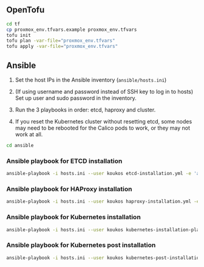 ## OpenTofu
```bash
cd tf
cp proxmox_env.tfvars.example proxmox_env.tfvars
tofu init
tofu plan -var-file="proxmox_env.tfvars"
tofu apply -var-file="proxmox_env.tfvars"
```

## Ansible

1. Set the host IPs in the Ansible inventory (`ansible/hosts.ini`)

2. (If using username and password instead of SSH key to log in to hosts) Set up user and sudo password in the inventory.

3. Run the 3 playbooks in order: etcd, haproxy and cluster.

4. If you reset the Kubernetes cluster without resetting etcd, some nodes may need to be rebooted for the Calico pods to work, or they may not work at all.


```bash
cd ansible
```

### Ansible playbook for ETCD installation
```bash
ansible-playbook -i hosts.ini --user koukos etcd-installation.yml -e 'ansible_ssh_common_args="-o StrictHostKeyChecking=no"'
```

### Ansible playbook for HAProxy installation
```bash
ansible-playbook -i hosts.ini --user koukos haproxy-installation.yml -e 'ansible_ssh_common_args="-o StrictHostKeyChecking=no"'
```

### Ansible playbook for Kubernetes installation
```bash
ansible-playbook -i hosts.ini --user koukos kubernetes-installation-playbook.yml -e 'ansible_ssh_common_args="-o StrictHostKeyChecking=no"'
```

### Ansible playbook for Kubernetes post installation
```bash
ansible-playbook -i hosts.ini --user koukos kubernetes-post-installation-playbook.yml -e 'ansible_ssh_common_args="-o StrictHostKeyChecking=no"'
```